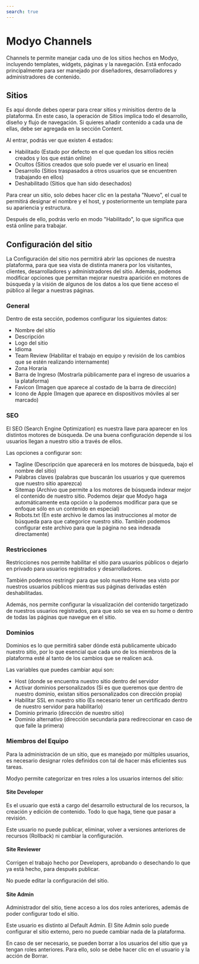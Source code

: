 ```yaml
---
search: true
---
```


# Modyo Channels

Channels te permite manejar cada uno de los sitios hechos en Modyo, incluyendo templates, widgets, páginas y la navegación. Está enfocado principalmente para ser manejado por diseñadores, desarrolladores y administradores de contenido.

## Sitios

Es aquí donde debes operar para crear sitios y minisitios dentro de la plataforma. En este caso, la operación de Sitios implica todo el desarrollo, diseño y flujo de navegación. Si quieres añadir contenido a cada una de ellas, debe ser agregada en la sección Content.

Al entrar, podrás ver que existen 4 estados:

- Habilitado (Estado por defecto en el que quedan los sitios recién creados y los que están online)
- Ocultos (Sitios creados que solo puede ver el usuario en linea)
- Desarrollo (Sitios traspasados a otros usuarios que se encuentren trabajando en ellos)
- Deshabilitado (Sitios que han sido desechados)

Para crear un sitio, solo debes hacer clic en la pestaña "Nuevo", el cual te permitirá designar el nombre y el host, y posteriormente un template para su apariencia y estructura.

Después de ello, podrás verlo en modo "Habilitado", lo que significa que está online para trabajar.

## Configuración del sitio

La Configuración del sitio nos permitirá abrir las opciones de nuestra plataforma, para que sea vista de distinta manera por los visitantes, clientes, desarrolladores y administradores del sitio. Además, podemos modificar opciones que permitan mejorar nuestra aparición en motores de búsqueda y la visión de algunos de los datos a los que tiene acceso el público al llegar a nuestras páginas.

### General

Dentro de esta sección, podemos configurar los siguientes datos:

- Nombre del sitio
- Descripción
- Logo del sitio
- Idioma
- Team Review (Habilitar el trabajo en equipo y revisión de los cambios que se estén realizando internamente)
- Zona Horaria
- Barra de Ingreso (Mostrarla públicamente para el ingreso de usuarios a la plataforma)
- Favicon (Imagen que aparece al costado de la barra de dirección)
- Icono de Apple (Imagen que aparece en dispositivos móviles al ser marcado)

### SEO

El SEO (Search Engine Optimization) es nuestra llave para aparecer en los distintos motores de búsqueda. De una buena configuración depende si los usuarios llegan a nuestro sitio a través de ellos.

Las opciones a configurar son:

- Tagline (Descripción que aparecerá en los motores de búsqueda, bajo el nombre del sitio)
- Palabras claves (palabras que buscarán los usuarios y que queremos que nuestro sitio aparezca)
- Sitemap (Archivo que permite a los motores de búsqueda indexar mejor el contenido de nuestro sitio. Podemos dejar que Modyo haga automáticamente esta opción o la podemos modificar para que se enfoque sólo en un contenido en especial)
- Robots.txt (En este archivo le damos las instrucciones al motor de búsqueda para que categorice nuestro sitio. También podemos configurar este archivo para que la página no sea indexada directamente)

### Restricciones

Restricciones nos permite habilitar el sitio para usuarios públicos o dejarlo en privado para usuarios registrados y desarrolladores.

También podemos restringir para que solo nuestro Home sea visto por nuestros usuarios públicos mientras sus páginas derivadas estén deshabilitadas.

Además, nos permite configurar la visualización del contenido targetizado de nuestros usuarios registrados, para que solo se vea en su home o dentro de todas las páginas que navegue en el sitio.

### Dominios

Dominios es lo que permitirá saber dónde está publicamente ubicado nuestro sitio, por lo que esencial que cada uno de los miembros de la plataforma esté al tanto de los cambios que se realicen acá.

Las variables que puedes cambiar aquí son:

- Host (donde se encuentra nuestro sitio dentro del servidor
- Activar dominios personalizados (Si es que queremos que dentro de nuestro dominio, existan sitios personalizados con dirección propia)
- Habilitar SSL en nuestro sitio (Es necesario tener un certificado dentro de nuestro servidor para habilitarlo)
- Dominio primario (dirección de nuestro sitio)
- Dominio alternativo (dirección secundaria para redireccionar en caso de que falle la primera)

### Miembros del Equipo

Para la administración de un sitio, que es manejado por múltiples usuarios, es necesario designar roles definidos con tal de hacer más eficientes sus tareas.

Modyo permite categorizar en tres roles a los usuarios internos del sitio:

#### Site Developer

Es el usuario que está a cargo del desarrollo estructural de los recursos, la creación y edición de contenido. Todo lo que haga, tiene que pasar a revisión.

Este usuario no puede publicar, eliminar, volver a versiones anteriores de recursos (Rollback) ni cambiar la configuración.

#### Site Reviewer 

Corrigen el trabajo hecho por Developers, aprobando o desechando lo que ya está hecho, para después publicar.

No puede editar la configuración del sitio.

#### Site Admin 

Administrador del sitio, tiene acceso a los dos roles anteriores, además de poder configurar todo el sitio.

Este usuario es distinto al Default Admin. El Site Admin solo puede configurar el sitio externo, pero no puede cambiar nada de la plataforma.

En caso de ser necesario, se pueden borrar a los usuarios del sitio que ya tengan roles anteriores. Para ello, solo se debe hacer clic en el usuario y la acción de Borrar.
